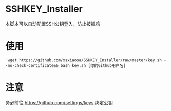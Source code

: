 # SSHKEY_Installer

本脚本可以自动配置SSH公钥登入，防止被抓鸡

# 使用

``` wget https://github.com/xsxiaosa/SSHKEY_Installer/raw/master/key.sh --no-check-certificate&& bash key.sh [你的Github用户名]  ```

# 注意
 务必前往 https://github.com/settings/keys 绑定公钥
